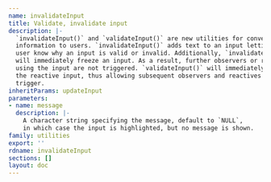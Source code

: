 ```yaml
---
name: invalidateInput
title: Validate, invalidate input
description: |-
  `invalidateInput()` and `validateInput()` are new utilities for conveying
  information to users. `invalidateInput()` adds text to an input letting a
  user know why an input is valid or invalid. Additionally, `invalidateInput()`
  will immediately freeze an input. As a result, further observers or reactives
  using the input are not triggered. `validateInput()` will immediately thaw
  the reactive input, thus allowing subsequent observers and reactives to
  trigger.
inheritParams: updateInput
parameters:
- name: message
  description: |-
    A character string specifying the message, default to `NULL`,
    in which case the input is highlighted, but no message is shown.
family: utilities
export: ''
rdname: invalidateInput
sections: []
layout: doc
---
```

